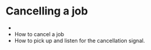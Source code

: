 # Cancelling a job

  



- 
- How to cancel a job
- How to pick up and listen for the cancellation signal.
